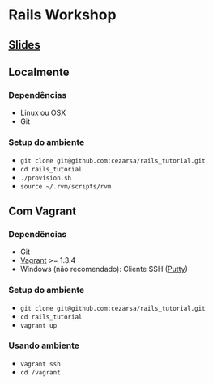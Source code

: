 # Rails Workshop

## [Slides](https://www.dropbox.com/s/r101fqkzrtw19pc/rubyonrails.pdf)

## Localmente

### Dependências

- Linux ou OSX
- Git

### Setup do ambiente

- `git clone git@github.com:cezarsa/rails_tutorial.git`
- `cd rails_tutorial`
- `./provision.sh`
- `source ~/.rvm/scripts/rvm`

## Com Vagrant

### Dependências

 - Git
 - [Vagrant](http://downloads.vagrantup.com/) >= 1.3.4
 - Windows (não recomendado): Cliente SSH ([Putty](http://www.chiark.greenend.org.uk/~sgtatham/putty/download.html))

### Setup do ambiente

- `git clone git@github.com:cezarsa/rails_tutorial.git`
- `cd rails_tutorial`
- `vagrant up`

### Usando ambiente

- `vagrant ssh`
- `cd /vagrant`
